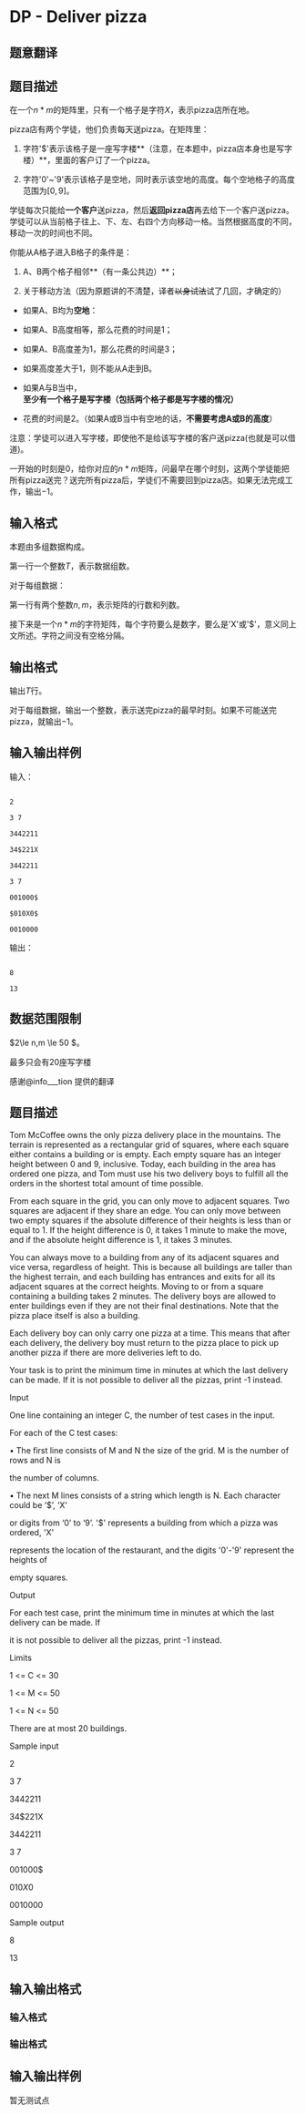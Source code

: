 # DP - Deliver pizza

## 题意翻译

## 题目描述

在一个$n*m$的矩阵里，只有一个格子是字符$X$，表示pizza店所在地。

pizza店有两个学徒，他们负责每天送pizza。在矩阵里：

1. 字符'$'表示该格子是一座写字楼**（注意，在本题中，pizza店本身也是写字楼）**，里面的客户订了一个pizza。

2. 字符'0'~'9'表示该格子是空地，同时表示该空地的高度。每个空地格子的高度范围为$[0,9]$。

学徒每次只能给**一个客户**送pizza，然后**返回pizza店**再去给下一个客户送pizza。学徒可以从当前格子往上、下、左、右四个方向移动一格。当然根据高度的不同，移动一次的时间也不同。

你能从A格子进入B格子的条件是：

1. A、B两个格子相邻**（有一条公共边）**；

2. 关于移动方法（因为原题讲的不清楚，译者~~以身试法~~试了几回，才确定的）

- 如果A、B均为**空地**：

- 如果A、B高度相等，那么花费的时间是1；

- 如果A、B高度差为1，那么花费的时间是3；

- 如果高度差大于1，则不能从A走到B。

- 如果A与B当中，**至少有一个格子是写字楼（包括两个格子都是写字楼的情况）**

- 花费的时间是2。（如果A或B当中有空地的话，**不需要考虑A或B的高度**）

注意：学徒可以进入写字楼，即使他不是给该写字楼的客户送pizza(也就是可以借道)。

一开始的时刻是0，给你对应的$n*m$矩阵，问最早在哪个时刻，这两个学徒能把所有pizza送完？送完所有pizza后，学徒们不需要回到pizza店。如果无法完成工作，输出$-1$。

## 输入格式

本题由多组数据构成。

第一行一个整数$T$，表示数据组数。

对于每组数据：

第一行有两个整数$n,m$，表示矩阵的行数和列数。

接下来是一个$n*m$的字符矩阵，每个字符要么是数字，要么是'X'或'$'，意义同上文所述。字符之间没有空格分隔。

## 输出格式

输出$T$行。

对于每组数据，输出一个整数，表示送完pizza的最早时刻。如果不可能送完pizza，就输出$-1$。

## 输入输出样例

输入：

```

2

3 7

3442211

34$221X

3442211

3 7

001000$

$010X0$

0010000

```

输出：

```

8

13

```

## 数据范围限制

$2\le n,m \le 50 $。

最多只会有20座写字楼

感谢@info___tion 提供的翻译

## 题目描述

Tom McCoffee owns the only pizza delivery place in the mountains. The terrain is represented as a rectangular grid of squares, where each square either contains a building or is empty. Each empty square has an integer height between 0 and 9, inclusive. Today, each building in the area has ordered one pizza, and Tom must use his two delivery boys to fulfill all the orders in the shortest total amount of time possible.

From each square in the grid, you can only move to adjacent squares. Two squares are adjacent if they share an edge. You can only move between two empty squares if the absolute difference of their heights is less than or equal to 1. If the height difference is 0, it takes 1 minute to make the move, and if the absolute height difference is 1, it takes 3 minutes.

You can always move to a building from any of its adjacent squares and vice versa, regardless of height. This is because all buildings are taller than the highest terrain, and each building has entrances and exits for all its adjacent squares at the correct heights. Moving to or from a square containing a building takes 2 minutes. The delivery boys are allowed to enter buildings even if they are not their final destinations. Note that the pizza place itself is also a building.

Each delivery boy can only carry one pizza at a time. This means that after each delivery, the delivery boy must return to the pizza place to pick up another pizza if there are more deliveries left to do.

Your task is to print the minimum time in minutes at which the last delivery can be made. If it is not possible to deliver all the pizzas, print -1 instead.

Input

One line containing an integer C, the number of test cases in the input.

For each of the C test cases:

• The first line consists of M and N the size of the grid. M is the number of rows and N is

the number of columns.

• The next M lines consists of a string which length is N. Each character could be ‘$’, ‘X’

or digits from ‘0’ to ‘9’. '$' represents a building from which a pizza was ordered, 'X'

represents the location of the restaurant, and the digits '0'-'9' represent the heights of

empty squares.

Output

For each test case, print the minimum time in minutes at which the last delivery can be made. If

it is not possible to deliver all the pizzas, print -1 instead.

Limits

1 <= C <= 30

1 <= M <= 50

1 <= N <= 50

There are at most 20 buildings.

Sample input

2

3 7

3442211

34$221X

3442211

3 7

001000$

$010X0$

0010000

Sample output

8

13

## 输入输出格式

### 输入格式

### 输出格式

## 输入输出样例

暂无测试点

